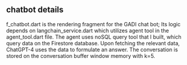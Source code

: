 ## chatbot details

f_chatbot.dart is the rendering fragment for the GADI chat bot;
Its logic depends on langchain_service.dart which utilizes agent tool in the agent_tool.dart file.
The agent uses noSQL query tool that I built, which query data on the Firestore database.
Upon fetching the relevant data, ChatGPT-4 uses the data to formulate an answer.
The conversation is stored on the conversation buffer window memory with k=5.